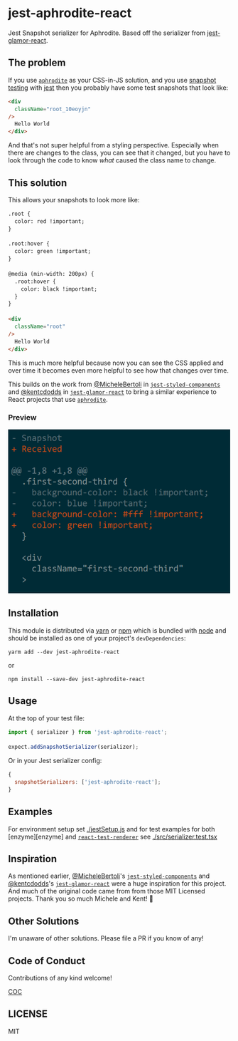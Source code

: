 # jest-aphrodite-react

Jest Snapshot serializer for Aphrodite. Based off the serializer from [jest-glamor-react](https://github.com/kentcdodds/jest-glamor-react).

## The problem

If you use [`aphrodite`][aphrodite] as your CSS-in-JS solution, and you use
[snapshot testing][snapshot] with [jest][jest] then you probably have some test
snapshots that look like:

```html
<div
  className="root_10eoyjn"
/>
  Hello World
</div>
```

And that's not super helpful from a styling perspective. Especially when there
are changes to the class, you can see that it changed, but you have to look
through the code to know _what_ caused the class name to change.

## This solution

This allows your snapshots to look more like:

```html
.root {
  color: red !important;
}

.root:hover {
  color: green !important;
}

@media (min-width: 200px) {
  .root:hover {
    color: black !important;
  }
}

<div
  className="root"
/>
  Hello World
</div>
```

This is much more helpful because now you can see the CSS applied and over time
it becomes even more helpful to see how that changes over time.

This builds on the work from [@MicheleBertoli][michelebertoli] in
[`jest-styled-components`][jest-styled-components] and [@kentcdodds][kentcdodds] in [`jest-glamor-react`][jest-glamor-react] to bring a similar experience
to React projects that use [`aphrodite`][aphrodite].

### Preview

<img
  src="./other/snapshot.png"
  alt="Terminal Screenshot"
  title="Terminal Screenshot"
  width="500px"
/>

## Installation

This module is distributed via [yarn][yarn] or [npm][npm] which is bundled with [node][node] and
should be installed as one of your project's `devDependencies`:

```
yarm add --dev jest-aphrodite-react
```

or

```
npm install --save-dev jest-aphrodite-react
```

## Usage

At the top of your test file:

```javascript
import { serializer } from 'jest-aphrodite-react';

expect.addSnapshotSerializer(serializer);
```

Or in your Jest serializer config:

```javascript
{
  snapshotSerializers: ['jest-aphrodite-react'];
}
```

## Examples

For environment setup set [./jestSetup.js](/jestSetup.js) and for test examples for both [enzyme][enzyme] and [`react-test-renderer`][react-test-renderer] see [./src/serializer.test.tsx](./src/serializer.test.tsx)

## Inspiration

As mentioned earlier, [@MicheleBertoli][michelebertoli]'s
[`jest-styled-components`][jest-styled-components] and [@kentcdodds][kentcdodds]'s [`jest-glamor-react`][jest-glamor-react] were a huge inspiration for
this project. And much of the original code came from from those MIT Licensed
projects. Thank you so much Michele and Kent! 👏

## Other Solutions

I'm unaware of other solutions. Please file a PR if you know of any!

## Code of Conduct

Contributions of any kind welcome!

[COC](./other/CODE_OF_CONDUCT.md)

## LICENSE

MIT

[npm]: https://www.npmjs.com/
[node]: https://nodejs.org
[snapshot]: http://facebook.github.io/jest/docs/snapshot-testing.html
[jest]: http://facebook.github.io/jest/
[michelebertoli]: https://github.com/MicheleBertoli
[kentcdodds]: https://github.com/kentcdodds
[jest-glamor-react]: https://github.com/kentcdodds/jest-glamor-react
[jest-styled-components]: https://github.com/styled-components/jest-styled-components
[cxs]: https://www.npmjs.com/package/cxs
[aphrodite]: https://github.com/Khan/aphrodite
[yarn]: https://yarnpkg.com/en/
[react-test-renderer]: https://reactjs.org/docs/test-renderer.html
